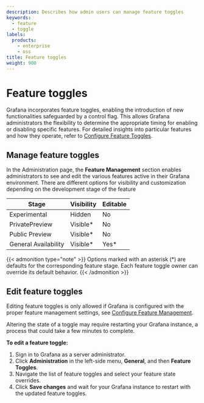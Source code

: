 ```yaml
---
description: Describes how admin users can manage feature toggles
keywords:
  - feature
  - toggle
labels:
  products:
    - enterprise
    - oss
title: Feature toggles
weight: 900
---
```


# Feature toggles

Grafana incorporates feature toggles, enabling the introduction of new functionalities safeguarded by a control flag. This allows Grafana administrators the flexibility to determine the appropriate timing for enabling or disabling specific features.
For detailed insights into particular features and how they operate, refer to [Configure Feature Toggles](https://grafana.com/docs/grafana/<GRAFANA_VERSION>/setup-grafana/configure-grafana/feature-toggles/).

## Manage feature toggles

In the Administration page, the **Feature Management** section enables administrators to see and edit the various features active in their Grafana environment.
There are different options for visibility and customization depending on the development stage of the feature

| Stage                | Visibility | Editable |
| -------------------- | ---------- | -------- |
| Experimental         | Hidden     | No       |
| PrivatePreview       | Visible\*  | No       |
| Public Preview       | Visible\*  | No       |
| General Availability | Visible\*  | Yes\*    |

{{< admonition type="note" >}}
Options marked with an asterisk (\*) are defaults for the corresponding feature stage.
Each feature toggle owner can override its default behavior.
{{< /admonition >}}

## Edit feature toggles

Editing feature toggles is only allowed if Grafana is configured with the proper feature management settings, see [Configure Feature Management](/docs/grafana/latest/setup-grafana/configure-grafana/feature-toggles/#configure-feature-management").

Altering the state of a toggle may require restarting your Grafana instance, a process that could take a few minutes to complete.

**To edit a feature toggle:**

1. Sign in to Grafana as a server administrator.
2. Click **Administration** in the left-side menu, **General**, and then **Feature Toggles**.
3. Navigate the list of feature toggles and select your feature state overrides.
4. Click **Save changes** and wait for your Grafana instance to restart with the updated feature toggles.
